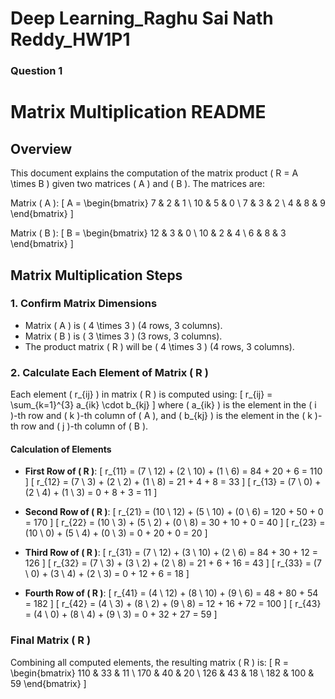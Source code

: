 # Deep Learning_Raghu Sai Nath Reddy_HW1P1
### Question 1
# Matrix Multiplication README

## Overview

This document explains the computation of the matrix product \( R = A \times B \) given two matrices \( A \) and \( B \). The matrices are:

Matrix \( A \):
\[
A =
\begin{bmatrix}
7 & 2 & 1 \\
10 & 5 & 0 \\
7 & 3 & 2 \\
4 & 8 & 9
\end{bmatrix}
\]

Matrix \( B \):
\[
B =
\begin{bmatrix}
12 & 3 & 0 \\
10 & 2 & 4 \\
6 & 8 & 3
\end{bmatrix}
\]

## Matrix Multiplication Steps

### 1. Confirm Matrix Dimensions

- Matrix \( A \) is \( 4 \times 3 \) (4 rows, 3 columns).
- Matrix \( B \) is \( 3 \times 3 \) (3 rows, 3 columns).
- The product matrix \( R \) will be \( 4 \times 3 \) (4 rows, 3 columns).

### 2. Calculate Each Element of Matrix \( R \)

Each element \( r_{ij} \) in matrix \( R \) is computed using:
\[
r_{ij} = \sum_{k=1}^{3} a_{ik} \cdot b_{kj}
\]
where \( a_{ik} \) is the element in the \( i \)-th row and \( k \)-th column of \( A \), and \( b_{kj} \) is the element in the \( k \)-th row and \( j \)-th column of \( B \).

#### Calculation of Elements

- **First Row of \( R \)**:
  \[
  r_{11} = (7 \ 12) + (2 \ 10) + (1 \ 6) = 84 + 20 + 6 = 110
  \]
  \[
  r_{12} = (7 \ 3) + (2 \ 2) + (1 \ 8) = 21 + 4 + 8 = 33
  \]
  \[
  r_{13} = (7 \ 0) + (2 \ 4) + (1 \ 3) = 0 + 8 + 3 = 11
  \]

- **Second Row of \( R \)**:
  \[
  r_{21} = (10 \ 12) + (5 \ 10) + (0 \ 6) = 120 + 50 + 0 = 170
  \]
  \[
  r_{22} = (10 \ 3) + (5 \ 2) + (0 \ 8) = 30 + 10 + 0 = 40
  \]
  \[
  r_{23} = (10 \ 0) + (5 \ 4) + (0 \ 3) = 0 + 20 + 0 = 20
  \]

- **Third Row of \( R \)**:
  \[
  r_{31} = (7 \ 12) + (3 \ 10) + (2 \ 6) = 84 + 30 + 12 = 126
  \]
  \[
  r_{32} = (7 \ 3) + (3 \ 2) + (2 \ 8) = 21 + 6 + 16 = 43
  \]
  \[
  r_{33} = (7 \ 0) + (3 \ 4) + (2 \ 3) = 0 + 12 + 6 = 18
  \]

- **Fourth Row of \( R \)**:
  \[
  r_{41} = (4 \ 12) + (8 \ 10) + (9 \ 6) = 48 + 80 + 54 = 182
  \]
  \[
  r_{42} = (4 \ 3) + (8 \ 2) + (9 \ 8) = 12 + 16 + 72 = 100
  \]
  \[
  r_{43} = (4 \ 0) + (8 \ 4) + (9 \ 3) = 0 + 32 + 27 = 59
  \]

### Final Matrix \( R \)

Combining all computed elements, the resulting matrix \( R \) is:
\[
R =
\begin{bmatrix}
110 & 33 & 11 \\
170 & 40 & 20 \\
126 & 43 & 18 \\
182 & 100 & 59
\end{bmatrix}
\]

